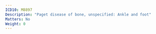 ```yaml
---
ICD10: M8897
Description: "Paget disease of bone, unspecified: Ankle and foot"
Matters: No
Weight: 0
---
```


